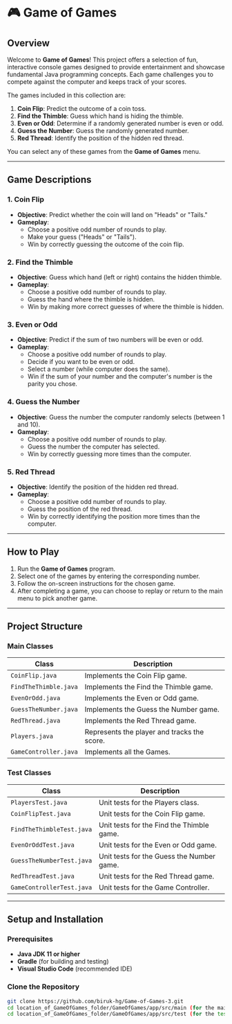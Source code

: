 # 🎮 **Game of Games**

## **Overview**
Welcome to **Game of Games**! This project offers a selection of fun, interactive console games designed to provide entertainment and showcase fundamental Java programming concepts. Each game challenges you to compete against the computer and keeps track of your scores.

The games included in this collection are:

1. **Coin Flip**: Predict the outcome of a coin toss.  
2. **Find the Thimble**: Guess which hand is hiding the thimble.  
3. **Even or Odd**: Determine if a randomly generated number is even or odd.  
4. **Guess the Number**: Guess the randomly generated number.  
5. **Red Thread**: Identify the position of the hidden red thread.

You can select any of these games from the **Game of Games** menu.

---

## **Game Descriptions**

### **1. Coin Flip**
- **Objective**: Predict whether the coin will land on "Heads" or "Tails."
- **Gameplay**:  
  - Choose a positive odd number of rounds to play.  
  - Make your guess ("Heads" or "Tails").  
  - Win by correctly guessing the outcome of the coin flip.

### **2. Find the Thimble**
- **Objective**: Guess which hand (left or right) contains the hidden thimble.
- **Gameplay**:  
  - Choose a positive odd number of rounds to play.  
  - Guess the hand where the thimble is hidden.  
  - Win by making more correct guesses of where the thimble is hidden.

### **3. Even or Odd**
- **Objective**: Predict if the sum of two numbers will be even or odd.
- **Gameplay**:  
  - Choose a positive odd number of rounds to play.
  - Decide if you want to be even or odd.
  - Select a number (while computer does the same).  
  - Win if the sum of your number and the computer's number is the parity you chose.

### **4. Guess the Number**
- **Objective**: Guess the number the computer randomly selects (between 1 and 10).
- **Gameplay**:  
  - Choose a positive odd number of rounds to play.  
  - Guess the number the computer has selected.  
  - Win by correctly guessing more times than the computer.

### **5. Red Thread**
- **Objective**: Identify the position of the hidden red thread.
- **Gameplay**:  
  - Choose a positive odd number of rounds to play.  
  - Guess the position of the red thread.  
  - Win by correctly identifying the position more times than the computer.

---

## **How to Play**

1. Run the **Game of Games** program.
2. Select one of the games by entering the corresponding number.
3. Follow the on-screen instructions for the chosen game.
4. After completing a game, you can choose to replay or return to the main menu to pick another game.

---

## **Project Structure**

### **Main Classes**

| **Class**            | **Description**                                        |
|----------------------|--------------------------------------------------------|
| `CoinFlip.java`      | Implements the Coin Flip game.                         |
| `FindTheThimble.java`| Implements the Find the Thimble game.                  |
| `EvenOrOdd.java`     | Implements the Even or Odd game.                       |
| `GuessTheNumber.java`| Implements the Guess the Number game.                  |
| `RedThread.java`     | Implements the Red Thread game.                        |
| `Players.java`       | Represents the player and tracks the score.            |
| `GameController.java` | Implements all the Games.                             |

### **Test Classes**

| **Class**                 | **Description**                                        |
|----------------------------|--------------------------------------------------------|
| `PlayersTest.java`        | Unit tests for the Players class.                      |
| `CoinFlipTest.java`       | Unit tests for the Coin Flip game.                     |
| `FindTheThimbleTest.java` | Unit tests for the Find the Thimble game.              |
| `EvenOrOddTest.java`      | Unit tests for the Even or Odd game.                   |
| `GuessTheNumberTest.java` | Unit tests for the Guess the Number game.              |
| `RedThreadTest.java`      | Unit tests for the Red Thread game.                    |
| `GameControllerTest.java` | Unit tests for the Game Controller.                    |

---

## **Setup and Installation**

### **Prerequisites**

- **Java JDK 11 or higher**
- **Gradle** (for building and testing)
- **Visual Studio Code** (recommended IDE)

### **Clone the Repository**

```bash
git clone https://github.com/biruk-hg/Game-of-Games-3.git
cd location_of_GameOfGames_folder/GameOfGames/app/src/main (for the main classes)
cd location_of_GameOfGames_folder/GameOfGames/app/src/test (for the test classes)

